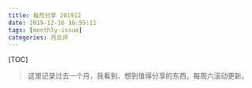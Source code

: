 ```yaml
---
title: 每月分享 201912
date: 2019-12-16 16:55:11
tags: [monthly-issue]
categories: 月旦评
---
```


[TOC]

> 这里记录过去一个月，我看到、想到值得分享的东西，每周六滚动更新。

## 

